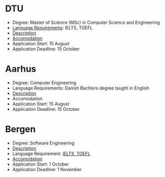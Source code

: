 # DTU
* Degree: Master of Science (MSc) in Computer Science and Engineering
* [Language Requirements](https://www.dtu.dk/english/education/graduate/admission-and-deadlines/application_procedure_dk/language-test-requirements): IELTS, TOEFL
* [Description](https://www.dtu.dk/english/education/graduate/msc-programmes/computer-science-and-engineering)
* [Accomodation](https://www.dtu.dk/english/education/graduate/admission-and-deadlines/application_procedure/after-application/accommodation)
* Application Start: 15 August
* Application Deadline: 15 October
# Aarhus
* Degree: Computer Engineering
* Language Requirements:  Danish Bachlors degree taught in English
* [Description](https://masters.au.dk/computer-engineering-msc-in-engineering)
* Accomodation
* Application Start: 15 August
* Application Deadline: 15 October
# Bergen
* Degree: Software Engineering
* [Description](https://www.uib.no/en/studies/MAMN-PROG)
* Language Requirement: [IELTS, TOEFL](https://www.uib.no/en/education/49142/english-language-requirements-masters-programmes)
* [Accomodation](https://www.uib.no/en/education/49447/student-housing)
* Application Start: 1 October
* Application Deadline: 1 November
